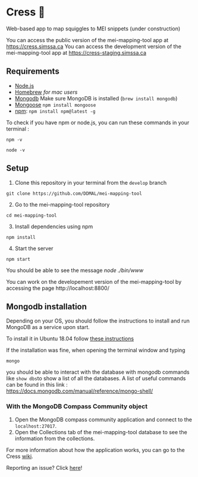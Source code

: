 # Cress 🎵
Web-based app to map squiggles to MEI snippets (under construction)

You can access the public version of the mei-mapping-tool app at https://cress.simssa.ca
You can access the development version of the mei-mapping-tool app at https://cress-staging.simssa.ca

## Requirements
* [Node.js](https://nodejs.org/en/download/)
* [Homebrew](https://brew.sh/) *for mac users*
* [Mongodb](https://docs.mongodb.com/manual/installation/) Make sure MongoDB is installed (`brew install mongodb`)
* [Mongoose](https://mongoosejs.com/docs/) `npm install mongoose`
* [npm](https://www.npmjs.com/get-npm):
 `npm install npm@latest -g` 
 
 To check if you have npm or node.js, you can run these commands in your terminal :
 
  `npm -v`
 
  `node -v`

## Setup

1. Clone this repository in your terminal from the `develop` branch

  `git clone https://github.com/DDMAL/mei-mapping-tool`

2. Go to the mei-mapping-tool repository

  `cd mei-mapping-tool`

3. Install dependencies using npm

  `npm install`

4. Start the server

  `npm start`
  
  You should be able to see the message *node ./bin/www*

You can work on the developement version of the mei-mapping-tool by accessing the page http://localhost:8800/

## Mongodb installation

Depending on your OS, you should follow the instructions to install and run MongoDB as a service upon start.

To install it in Ubuntu 18.04 follow [these instructions](https://docs.mongodb.com/manual/tutorial/install-mongodb-on-ubuntu/)
  
If the installation was fine, when opening the terminal window and typing
 
`mongo`
  
you should be able to interact with the database with mongodb commands like `show dbs`to show a list of all the databases. A list of useful commands can be found in this link : https://docs.mongodb.com/manual/reference/mongo-shell/
 
 ### With the MongoDB Compass Community object
 1. Open the MongoDB compass community application and connect to the `localhost:27017`.
 2. Open the Collections tab of the mei-mapping-tool database to see the information from the collections.
 
For more information about how the application works, you can go to the Cress [wiki](https://github.com/DDMAL/mei-mapping-tool/wiki). 

Reporting an issue? Click [here](https://github.com/DDMAL/mei-mapping-tool/wiki/Issues)!
